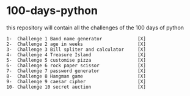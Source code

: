 # 100-days-python
this repository will contain all the challenges of the 100 days of python

    1-  Challenge 1 Band name generator             [X]
    2-  Challenge 2 age in weeks                    [X]
    3-  Challenge 3 Bill spliter and calculator     [X]
    4-  Challenge 4 Treasure Island                 [X]
    5-  Challenge 5 customise pizza                 [X]
    6-  Challenge 6 rock paper scissor              [X]
    7-  Challenge 7 password generator              [X]
    8-  Challenge 8 Hangman game                    [X]
    9-  Challenge 9 caesar cipher                   [X]
    10- Challenge 10 secret auction                 [X]